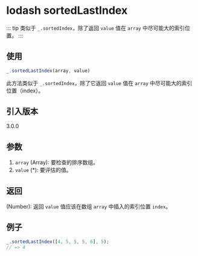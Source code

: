 # lodash sortedLastIndex

::: tip
类似于 `_.sortedIndex`，除了返回 `value` 值在 `array` 中尽可能大的索引位置。
:::

## 使用

```javascript
_.sortedLastIndex(array, value)
```

此方法类似于 `_.sortedIndex`，除了它返回 `value` 值在 `array` 中尽可能大的索引位置（index）。

## 引入版本

3.0.0

## 参数

1. `array` (Array): 要检查的排序数组。
2. `value` (*): 要评估的值。

## 返回

(Number): 返回 `value` 值应该在数组 `array` 中插入的索引位置 `index`。

## 例子

```javascript
_.sortedLastIndex([4, 5, 5, 5, 6], 5);
// => 4
```
